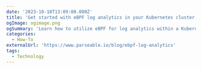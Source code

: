 ```yaml
---
date: '2023-10-18T13:09:00.000Z'
title: 'Get started with eBPF log analytics in your Kubernetes cluster'
ogImage: ogimage.png
ogSummary: 'Learn how to utilize eBPF for log analytics within a Kubernetes cluster with Parseable and Tetragon'
categories:
  - How-To
externalUrl: 'https://www.parseable.io/blog/ebpf-log-analytics'
tags:
  - Technology
---
```

